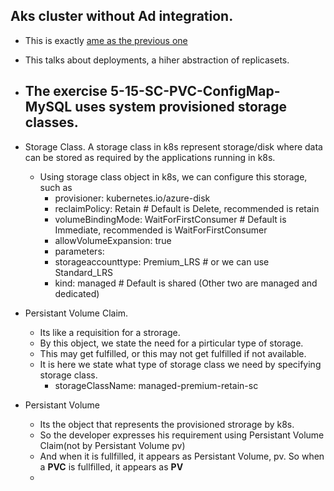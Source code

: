## Aks cluster without Ad integration.

- This is exactly [ame as the previous one](https://github.com/AvtsVivek/AzureAksTerraform/tree/main/iac/010080-kube-replica-sets) 

- This talks about deployments, a hiher abstraction of replicasets.

- The exercise 5-15-SC-PVC-ConfigMap-MySQL uses system provisioned storage classes.
  - 
- Storage Class. A storage class in k8s represent storage/disk where data can be stored as required by the applications running in k8s.
  - Using storage class object in k8s, we can configure this storage, such as 
    - provisioner: kubernetes.io/azure-disk
    - reclaimPolicy: Retain  # Default is Delete, recommended is retain
    - volumeBindingMode: WaitForFirstConsumer # Default is Immediate, recommended is WaitForFirstConsumer
    - allowVolumeExpansion: true  
    - parameters:
    - storageaccounttype: Premium_LRS # or we can use Standard_LRS
    - kind: managed # Default is shared (Other two are managed and dedicated)
- Persistant Volume Claim. 
  - Its like a requisition for a strorage. 
  - By this object, we state the need for a pirticular type of storage. 
  - This may get fulfilled, or this may not get fulfilled if not available.
  - It is here we state what type of storage class we need by specifying storage class.
    - storageClassName: managed-premium-retain-sc
- Persistant Volume
  - Its the object that represents the provisioned strorage by k8s.
  - So the developer expresses his requirement using Persistant Volume Claim(not by Persistant Volume pv)
  - And when it is fullfilled, it appears as Persistant Volume, pv. So when a **PVC** is fullfilled, it appears as **PV**
  - 